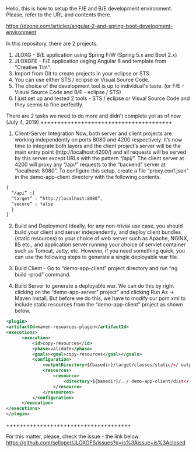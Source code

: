 Hello, this is how to setup the F/E and B/E development environment.
Please, refer to the URL and contents there.

https://dzone.com/articles/angular-2-and-spring-boot-development-environment

In this repository, there are 2 projects.
1. JLOXG - B/E application using Spring F/W (Spring 5.x and Boot 2.x)
2. JLOXGFE - F/E application usging Angular 8 and template from "Creative Tim".
3. Import from Git to create projects in your eclipse or STS.
4. You can use either STS / eclipse or Visual Source Code.
5. The choice of the development tool is up to individual's taste. (or F/E - Visual Source Code and B/E - eclipse / STS)
6. I just set up and tested 2 tools - STS / eclipse or Visual Source Code and they seems to fine perfectly.

There are 2 tasks we need to do more and didn't complete yet as of now (July 4, 2019)
+++++++++++++++++++++++++++++++++++++++
1. Client-Server Integration
Now, both server and client projects are working independently on ports 8080 and 4200 respectively. It’s now time to integrate both layers and the client project’s server will be the main entry point (http://localhost:4200/) and all requests will be served by this server except URLs with the pattern “/api/”. The client server at 4200 will proxy any “/api/” requests to the “backend” server at “localhost: 8080”. 
To configure this setup, create a file “proxy.conf.json” in the demo-app-client directory with the following contents.
```xml
{
  “/api” :{
  “target” : “http://localhost:8080”,
  “secure” : false
  }
}
```

2. Build and Deployment
Ideally, for any non-trivial use case, you should build your client and server independently, and deploy client bundles (static resources) to your choice of web server such as Apache, NGINX, IIS etc., and application server running your choice of servlet container such as Tomcat, Jetty, etc.
However, if you need something quick, you can use the following steps to generate a single deployable war file.

1. Build Client - Go to “demo-app-client” project directory and run “ng build -prod” command.

2. Build Server to generate a deployable war. We can do this by right clicking on the “demo-app-server” project” and clicking Run As -> Maven Install. But before we do this, we have to modify our pom.xml to include static resources from the “demo-app-client” project as shown below.


```xml
<plugin>
<artifactId>maven-resources-plugin</artifactId>
<executions>
      <execution>
          <id>copy-resources</id>
          <phase>validate</phase>
          <goals><goal>copy-resources</goal></goals>
          <configuration>
              <outputDirectory>${basedir}/target/classes/static/</ outputDirectory >
              <resources>
                  <resource>
                      <directory>${basedir}/../ demo-app-client/dist</ directory >
                  </resource>
              </resources>
          </configuration>
      </execution>
</executions>
</plugin>
```

+++++++++++++++++++++++++++++++++++++

For this matter, please, check the issue - the link below. 
https://github.com/selloper/JLOXGFS/issues?q=is%3Aissue+is%3Aclosed
